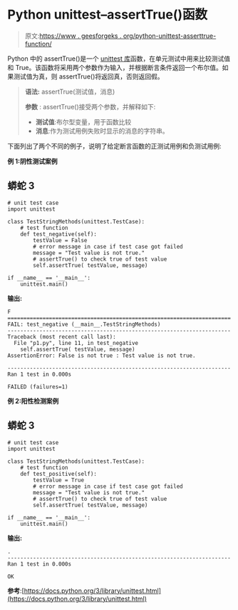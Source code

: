 # Python unittest–assertTrue()函数

> 原文:[https://www . geesforgeks . org/python-unittest-asserttrue-function/](https://www.geeksforgeeks.org/python-unittest-asserttrue-function/)

Python 中的 assertTrue()是一个 [unittest 库](https://www.geeksforgeeks.org/unit-testing-python-unittest/)函数，在单元测试中用来比较测试值和 True。该函数将采用两个参数作为输入，并根据断言条件返回一个布尔值。如果测试值为真，则 assertTrue()将返回真，否则返回假。

> **语法:** assertTrue(测试值，消息)
> 
> **参数** : assertTrue()接受两个参数，并解释如下:
> 
> *   **测试值**:布尔型变量，用于函数比较
> *   **消息**:作为测试用例失败时显示的消息的字符串。

下面列出了两个不同的例子，说明了给定断言函数的正测试用例和负测试用例:

**例 1:阴性测试案例**

## 蟒蛇 3

```
# unit test case
import unittest

class TestStringMethods(unittest.TestCase):
    # test function
    def test_negative(self):
        testValue = False
        # error message in case if test case got failed
        message = "Test value is not true."
        # assertTrue() to check true of test value
        self.assertTrue( testValue, message)

if __name__ == '__main__':
    unittest.main()
```

**输出:**

```
F
======================================================================
FAIL: test_negative (__main__.TestStringMethods)
----------------------------------------------------------------------
Traceback (most recent call last):
  File "p1.py", line 11, in test_negative
    self.assertTrue( testValue, message)
AssertionError: False is not true : Test value is not true.

----------------------------------------------------------------------
Ran 1 test in 0.000s

FAILED (failures=1)

```

**例 2:阳性检测案例**

## 蟒蛇 3

```
# unit test case
import unittest

class TestStringMethods(unittest.TestCase):
    # test function
    def test_positive(self):
        testValue = True
        # error message in case if test case got failed
        message = "Test value is not true."
        # assertTrue() to check true of test value
        self.assertTrue( testValue, message)

if __name__ == '__main__':
    unittest.main()
```

**输出:**

```
.
----------------------------------------------------------------------
Ran 1 test in 0.000s

OK

```

**参考**:[https://docs.python.org/3/library/unittest.html](https://docs.python.org/3/library/unittest.html)